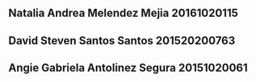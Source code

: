 
## Natalia Andrea Melendez Mejia 20161020115


## David Steven Santos Santos 201520200763


## Angie Gabriela Antolinez Segura 20151020061
